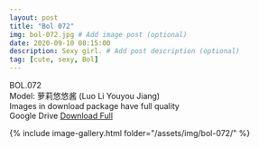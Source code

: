 ```yaml
---
layout: post
title: "Bol 072"
img: bol-072.jpg # Add image post (optional)
date: 2020-09-10 08:15:00
description: Sexy girl. # Add post description (optional)
tag: [cute, sexy, Bol]
---
```

BOL.072  
Model: 萝莉悠悠酱 (Luo Li Youyou Jiang)                                                     
Images in download package have full quality                    
Google Drive [Download Full](http://gestyy.com/eekfg5)

{% include image-gallery.html folder="/assets/img/bol-072/" %}
